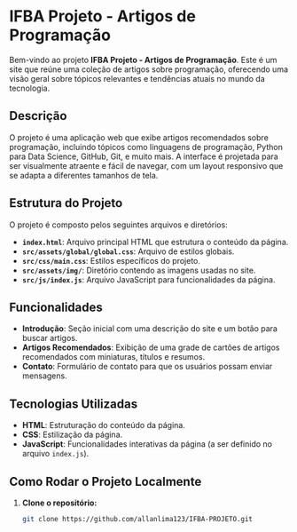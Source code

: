 # IFBA Projeto - Artigos de Programação

Bem-vindo ao projeto **IFBA Projeto - Artigos de Programação**. Este é um site que reúne uma coleção de artigos sobre programação, oferecendo uma visão geral sobre tópicos relevantes e tendências atuais no mundo da tecnologia.

## Descrição

O projeto é uma aplicação web que exibe artigos recomendados sobre programação, incluindo tópicos como linguagens de programação, Python para Data Science, GitHub, Git, e muito mais. A interface é projetada para ser visualmente atraente e fácil de navegar, com um layout responsivo que se adapta a diferentes tamanhos de tela.

## Estrutura do Projeto

O projeto é composto pelos seguintes arquivos e diretórios:

- **`index.html`**: Arquivo principal HTML que estrutura o conteúdo da página.
- **`src/assets/global/global.css`**: Arquivo de estilos globais.
- **`src/css/main.css`**: Estilos específicos do projeto.
- **`src/assets/img/`**: Diretório contendo as imagens usadas no site.
- **`src/js/index.js`**: Arquivo JavaScript para funcionalidades da página.

## Funcionalidades

- **Introdução**: Seção inicial com uma descrição do site e um botão para buscar artigos.
- **Artigos Recomendados**: Exibição de uma grade de cartões de artigos recomendados com miniaturas, títulos e resumos.
- **Contato**: Formulário de contato para que os usuários possam enviar mensagens.

## Tecnologias Utilizadas

- **HTML**: Estruturação do conteúdo da página.
- **CSS**: Estilização da página.
- **JavaScript**: Funcionalidades interativas da página (a ser definido no arquivo `index.js`).

## Como Rodar o Projeto Localmente

1. **Clone o repositório:**

   ```bash
   git clone https://github.com/allanlima123/IFBA-PROJETO.git
